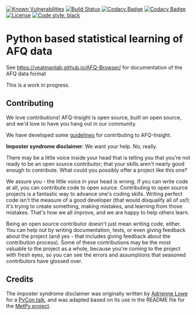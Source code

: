 [![Known Vulnerabilities](https://snyk.io/test/github/richford/AFQ-Insight/badge.svg)](https://snyk.io/test/github/richford/AFQ-Insight)
[![Build Status](https://travis-ci.org/richford/AFQ-Insight.png?branch=master)](https://travis-ci.org/richford/AFQ-Insight)
[![Codacy Badge](https://api.codacy.com/project/badge/Grade/bae74594a6f340be90364835d46908d1)](https://www.codacy.com/app/richford/AFQ-Insight?utm_source=github.com&utm_medium=referral&utm_content=richford/AFQ-Insight&utm_campaign=Badge_Grade)
[![Codacy Badge](https://api.codacy.com/project/badge/Coverage/bae74594a6f340be90364835d46908d1)](https://www.codacy.com/app/richford/AFQ-Insight?utm_source=github.com&utm_medium=referral&utm_content=richford/AFQ-Insight&utm_campaign=Badge_Coverage)
[![License](https://img.shields.io/badge/License-BSD%203--Clause-blue.svg)](https://opensource.org/licenses/BSD-3-Clause)
[![Code style: black](https://img.shields.io/badge/code%20style-black-000000.svg)](https://github.com/python/black)

# Python based statistical learning of AFQ data

See <https://yeatmanlab.github.io/AFQ-Browser/> for documentation of the AFQ data format

This is a work in progress.

## Contributing

We love contributions! AFQ-Insight is open source, built on open source,
and we'd love to have you hang out in our community.

We have developed some [guidelines](CONTRIBUTING.md) for contributing to
AFQ-Insight.

**Imposter syndrome disclaimer**: We want your help. No, really.

There may be a little voice inside your head that is telling you that
you're not ready to be an open source contributor; that your skills
aren't nearly good enough to contribute. What could you possibly offer a
project like this one?

We assure you - the little voice in your head is wrong. If you can
write code at all, you can contribute code to open source. Contributing
to open source projects is a fantastic way to advance one's coding
skills. Writing perfect code isn't the measure of a good developer (that
would disqualify all of us!); it's trying to create something, making
mistakes, and learning from those mistakes. That's how we all improve,
and we are happy to help others learn.

Being an open source contributor doesn't just mean writing code, either.
You can help out by writing documentation, tests, or even giving
feedback about the project (and yes - that includes giving feedback
about the contribution process). Some of these contributions may be the
most valuable to the project as a whole, because you're coming to the
project with fresh eyes, so you can see the errors and assumptions that
seasoned contributors have glossed over.

## Credits

The imposter syndrome disclaimer was originally written by
[Adrienne Lowe](https://github.com/adriennefriend) for a [PyCon
talk](https://www.youtube.com/watch?v=6Uj746j9Heo), and was
adapted based on its use in the README file for the [MetPy
project](https://github.com/Unidata/MetPy).

